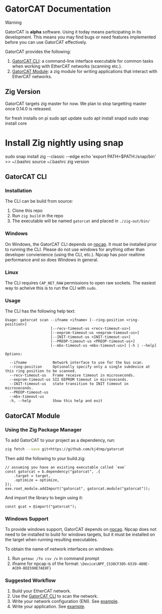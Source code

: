# GatorCAT Documentation

> [!WARNING]
> GatorCAT is **alpha** software. Using it today means participating in its development.
> This means you may find bugs or need features implemented before you can use GatorCAT effectively.

GatorCAT provides the following:

1. [GatorCAT CLI](#gatorcat-cli): a command-line interface executable for common tasks when working with EtherCAT networks (scanning etc.).
1. [GatorCAT Module](#gatorcat-module): a zig module for writing applications that interact with EtherCAT networks.

## Zig Version

GatorCAT targets zig master for now. We plan to stop targetting master once 0.14.0 is released.

for fresh installs on pi
sudo apt update
sudo apt install snapd
sudo snap install core
# Install Zig nightly using snap
sudo snap install zig --classic --edge
echo 'export PATH=$PATH:/snap/bin' >> ~/.bashrc
source ~/.bashrc
zig version

## GatorCAT CLI

### Installation

The CLI can be build from source:

1. Clone this repo
1. Run `zig build` in the repo
1. The executable will be named `gatorcat` and placed in `./zig-out/bin/`

### Windows

On Windows, the GatorCAT CLI depends on [npcap](https://npcap.com/). It must be installed prior to running the CLI.
Please do not use windows for anything other than developer convienience (using the CLI, etc.).
Npcap has poor realtime performance and so does Windows in general.

### Linux

The CLI requires `CAP_NET_RAW` permissions to open raw sockets. The easiest way to acheive this is to run the CLI with `sudo`.

### Usage

The CLI has the following help text:

```plaintext
Usage: gatorcat scan --ifname <ifname> [--ring-position <ring-position>]
                     [--recv-timeout-us <recv-timeout-us>]
                     [--eeprom-timeout-us <eeprom-timeout-us>]
                     [--INIT-timeout-us <INIT-timeout-us>]
                     [--PREOP-timeout-us <PREOP-timeout-us>]
                     [--mbx-timeout-us <mbx-timeout-us>] [-h | --help]

Options:

  --ifname            Network interface to use for the bus scan.
  --ring-position     Optionally specify only a single subdevice at this ring position to be scanned.
  --recv-timeout-us   Frame receive timeout in microseconds.
  --eeprom-timeout-us SII EEPROM timeout in microseconds.
  --INIT-timeout-us   state transition to INIT timeout in microseconds.
  --PREOP-timeout-us
  --mbx-timeout-us
  -h, --help          Show this help and exit
```

## GatorCAT Module

### Using the Zig Package Manager

To add GatorCAT to your project as a dependency, run:

```sh
zig fetch --save git+https://github.com/kj4tmp/gatorcat
```

Then add the following to your build.zig:

```zig
// assuming you have an existing executable called `exe`
const gatorcat = b.dependency("gatorcat", .{
    .target = target,
    .optimize = optimize,
});
exe.root_module.addImport("gatorcat", gatorcat.module("gatorcat"));
```

And import the library to begin using it:

```zig
const gcat = @import("gatorcat");
```

### Windows Support

To provide windows support, GatorCAT depends on [npcap](https://npcap.com/). Npcap does not need to be installed
to build for windows targets, but it must be installed on the target when running resulting executables.

To obtain the name of network interfaces on windows:

1. Run `getmac /fo csv /v` in command prompt
2. ifname for npcap is of the format: `\Device\NPF_{538CF305-6539-480E-ACD9-BEE598E7AE8F}`

### Suggested Workflow

1. Build your EtherCAT network.
1. Use the [GatorCAT CLI](#gatorcat-cli) to scan the network.
1. Write your network configuration (ENI). See [example](../examples/simple/network_config.zig).
1. Write your application. See [example](../examples/simple/main.zig).
